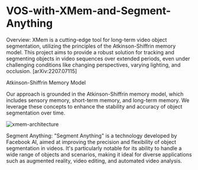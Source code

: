 # VOS-with-XMem-and-Segment-Anything
Overview:
XMem is a cutting-edge tool for long-term video object segmentation, utilizing the principles of the Atkinson-Shiffrin memory model. This project aims to provide a robust solution for tracking and segmenting objects in video sequences over extended periods, even under challenging conditions like changing perspectives, varying lighting, and occlusion. [arXiv:2207.07115]

Atkinson-Shiffrin Memory Model

Our approach is grounded in the Atkinson-Shiffrin memory model, which includes sensory memory, short-term memory, and long-term memory. We leverage these concepts to enhance the stability and accuracy of object segmentation over time.

![xmem-architecture](https://github.com/harisharvindh/VOS-with-XMem-and-Segment-Anything/assets/63618217/e230a5fc-cae4-4ee4-aacc-38bf03de164d)

Segment Anything:
"Segment Anything" is a technology developed by Facebook AI, aimed at improving the precision and flexibility of object segmentation in videos. It's particularly notable for its ability to handle a wide range of objects and scenarios, making it ideal for diverse applications such as augmented reality, video editing, and automated video analysis.



